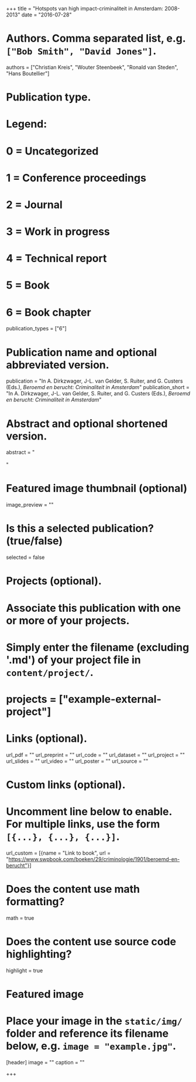 +++
title = "Hotspots van high impact-criminaliteit in Amsterdam: 2008-2013"
date = "2016-07-28"

# Authors. Comma separated list, e.g. `["Bob Smith", "David Jones"]`.
authors = ["Christian Kreis", "Wouter Steenbeek", "Ronald van Steden", "Hans Boutellier"]

# Publication type.
# Legend:
# 0 = Uncategorized
# 1 = Conference proceedings
# 2 = Journal
# 3 = Work in progress
# 4 = Technical report
# 5 = Book
# 6 = Book chapter
publication_types = ["6"]

# Publication name and optional abbreviated version.
publication = "In A. Dirkzwager, J-L. van Gelder, S. Ruiter, and G. Custers (Eds.), *Beroemd en berucht: Criminaliteit in Amsterdam*"
publication_short = "In A. Dirkzwager, J-L. van Gelder, S. Ruiter, and G. Custers (Eds.), *Beroemd en berucht: Criminaliteit in Amsterdam*"

# Abstract and optional shortened version.
abstract = "<br><br>"

# Featured image thumbnail (optional)
image_preview = ""

# Is this a selected publication? (true/false)
selected = false

# Projects (optional).
#   Associate this publication with one or more of your projects.
#   Simply enter the filename (excluding '.md') of your project file in `content/project/`.
# projects = ["example-external-project"]

# Links (optional).
url_pdf = ""
url_preprint = ""
url_code = ""
url_dataset = ""
url_project = ""
url_slides = ""
url_video = ""
url_poster = ""
url_source = ""

# Custom links (optional).
#   Uncomment line below to enable. For multiple links, use the form `[{...}, {...}, {...}]`.
url_custom = [{name = "Link to book", url = "https://www.swpbook.com/boeken/29/criminologie/1901/beroemd-en-berucht"}]

# Does the content use math formatting?
math = true

# Does the content use source code highlighting?
highlight = true

# Featured image
# Place your image in the `static/img/` folder and reference its filename below, e.g. `image = "example.jpg"`.
[header]
image = ""
caption = ""

+++

<!-- More detail can easily be written here using *Markdown* and $\rm \LaTeX$ math code. -->
